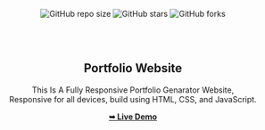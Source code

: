 <div align="center">
  
  ![GitHub repo size](https://img.shields.io/github/repo-size/U7P4L-IN/simple-portfolio)
  ![GitHub stars](https://img.shields.io/github/stars/U7P4L-IN/simple-portfolio?style=social)
  ![GitHub forks](https://img.shields.io/github/forks/U7P4L-IN/simple-portfolio?style=social)
 
  <br />
  <br />

  <h2 align="center">Portfolio Website</h2>

  This Is A Fully Responsive Portfolio Genarator Website,<br />Responsive for all devices, build using HTML, CSS, and JavaScript.

  <a href="https://u7p4l-in.github.io/simple-portfolio/"><strong>➥ Live Demo</strong></a>

</div>
